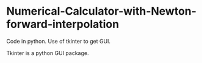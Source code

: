 # Numerical-Calculator-with-Newton-forward-interpolation
Code in python. Use of tkinter to get GUI.

Tkinter is a python GUI package.
